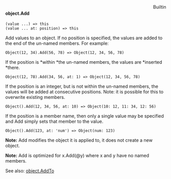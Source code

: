 <div style="float:right"><span class="builtin">Builtin</span></div>

#### object.Add

``` suneido
(value ...) => this
(value ... at: position) => this
```

Add values to an object. If no position is specified, the values are added to the end of the un-named members. For example:

``` suneido
Object(12, 34).Add(56, 78) => Object(12, 34, 56, 78)
```

If the position is *within *the un-named members, the values are *inserted *there.

``` suneido
Object(12, 78).Add(34, 56, at: 1) => Object(12, 34, 56, 78)
```

If the position is an integer, but is not within the un-named members, the values will be added at consecutive positions.  Note: it is possible for this to overwrite existing members.

``` suneido
Object().Add(12, 34, 56, at: 10) => Object(10: 12, 11: 34, 12: 56)
```

If the position is a member name, then only a single value may be specified and Add simply sets that member to the value.

``` suneido
Object().Add(123, at: 'num') => Object(num: 123)
```

**Note:** Add modifies the object it is applied to, it does not create a new object.

**Note:** Add is optimized for x.Add(@y) where x and y have no named members.

See also: [object.AddTo](<object.AddTo.md>)